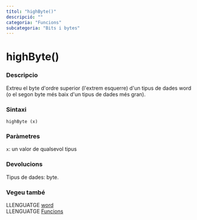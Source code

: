 ```yaml
---
títol: "highByte()"
descripció: ""
categoria: "Funcions"
subcategoria: "Bits i bytes"
---
```


# highByte()

### Descripcio

Extreu el byte d'ordre superior (l'extrem esquerre) d'un tipus de dades word
(o el segon byte més baix d'un tipus de dades més gran).


### Sintaxi

`highByte (x)`


### Paràmetres

`x`: un valor de qualsevol tipus


### Devolucions

Tipus de dades: byte.


### Vegeu també

LLENGUATGE [word](../../Variables/Tipus-dades/word.md)  
LLENGUATGE [Funcions](../../Funcions.md)
